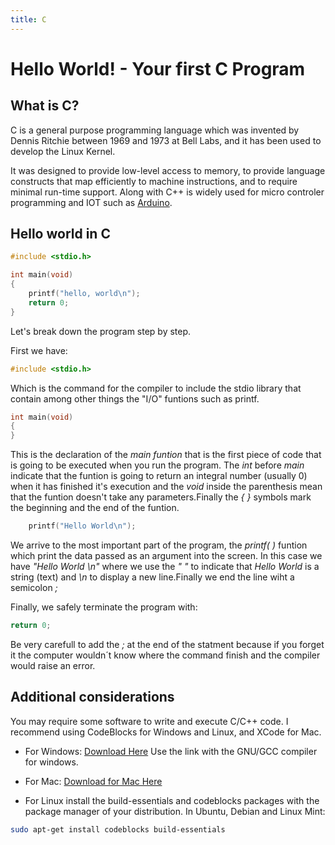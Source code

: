 ```yaml
---
title: C
---
```


# Hello World! - Your first C Program

## What is C?

C is a general purpose programming language which was invented by Dennis Ritchie between 1969 and 1973 at Bell Labs, and it has been used to develop the Linux Kernel. 

It was designed to provide low-level access to memory, to provide language constructs that map efficiently to machine instructions, and to require minimal run-time support. Along with C++ is widely used for micro controler programming and IOT such as [Arduino](https://www.arduino.cc/).

 ## Hello world in C
```C
#include <stdio.h>

int main(void)
{
    printf("hello, world\n");
    return 0;
}
```

Let's break down the program step by step.

First we have:
```C
#include <stdio.h>
```
Which is the command for the compiler to include the stdio library that contain among other things the "I/O" funtions such as printf.

```C
int main(void)
{
}
```
 This is the declaration of the *main funtion* that is the first piece of code that is going to be executed when you run the program. The *int* before *main* indicate that the funtion is going to return an integral number (usually 0) when it has finished it's execution and the *void* inside the parenthesis mean that the funtion doesn't take any parameters.Finally the *{ }* symbols mark the beginning and the end of the funtion.
```C
    printf("Hello World\n");
```
We arrive to the most important part of the program, the *printf( )* funtion which print the data passed as an argument into the screen.
In this case we have *"Hello World \n"* where we use the *" "* to indicate that *Hello World* is a string (text) and *\n* to display a new line.Finally we end the line wiht a semicolon *;*

Finally, we safely terminate the program with:

```C
return 0;
```

Be very carefull to add the *;* at the end of the statment because if you forget it the computer wouldn´t know where the command finish and the compiler would raise an error.

## Additional considerations

You may require some software to write and execute C/C++ code. I recommend using CodeBlocks for Windows and Linux, and XCode for Mac.

 * For Windows: [Download Here](http://www.codeblocks.org/downloads/26)
 Use the link with the GNU/GCC compiler for windows.

* For Mac: [Download for Mac Here](https://developer.apple.com/xcode/)

* For Linux install the build-essentials and codeblocks packages with the package manager of your distribution. 
In Ubuntu, Debian and Linux Mint:
```bash
sudo apt-get install codeblocks build-essentials
```
